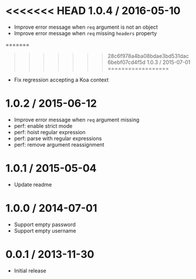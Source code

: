 <<<<<<< HEAD
1.0.4 / 2016-05-10
==================

  * Improve error message when `req` argument is not an object
  * Improve error message when `req` missing `headers` property

=======
>>>>>>> 28c6f978a4ba08bdae3bd531dac6bebf07cd4f5d
1.0.3 / 2015-07-01
==================

  * Fix regression accepting a Koa context

1.0.2 / 2015-06-12
==================

  * Improve error message when `req` argument missing
  * perf: enable strict mode
  * perf: hoist regular expression
  * perf: parse with regular expressions
  * perf: remove argument reassignment

1.0.1 / 2015-05-04
==================

  * Update readme

1.0.0 / 2014-07-01
==================

  * Support empty password
  * Support empty username

0.0.1 / 2013-11-30
==================

  * Initial release
